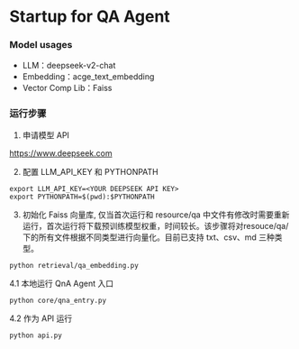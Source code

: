 # Startup for QA Agent

### Model usages
* LLM：deepseek-v2-chat
* Embedding：acge_text_embedding
* Vector Comp Lib：Faiss

### 运行步骤

1. 申请模型 API

https://www.deepseek.com


2. 配置 LLM_API_KEY 和 PYTHONPATH
```shell
export LLM_API_KEY=<YOUR DEEPSEEK API KEY>
export PYTHONPATH=$(pwd):$PYTHONPATH
```

3. 初始化 Faiss 向量库, 仅当首次运行和 resource/qa 中文件有修改时需要重新运行，首次运行将下载预训练模型权重，时间较长。该步骤将对resouce/qa/下的所有文件根据不同类型进行向量化。目前已支持 txt、csv、md 三种类型。
```shell
python retrieval/qa_embedding.py
```

4.1 本地运行 QnA Agent 入口 
```shell
python core/qna_entry.py 
```

4.2 作为 API 运行
```shell
python api.py
```